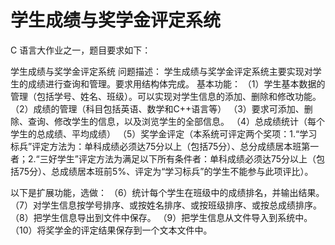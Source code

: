 # 学生成绩与奖学金评定系统
C 语言大作业之一，题目要求如下：

学生成绩与奖学金评定系统
问题描述：
学生成绩与奖学金评定系统主要实现对学生的成绩进行查询和管理。要求用结构体完成。
基本功能：
（1）学生基本数据的管理（包括学号、姓名、班级）。可以实现对学生信息的添加、删除和修改功能。
（2）成绩的管理（科目包括英语、数学和C++语言等）
（3）要求可添加、删除、查询、修改学生的信息，以及浏览学生的全部信息。
（4）总成绩统计（每个学生的总成绩、平均成绩）
（5）奖学金评定（本系统可评定两个奖项：1.“学习标兵”评定方法为：单科成绩必须达75分以上（包括75分）、总分成绩居本班第一者；2.“三好学生”评定方法为满足以下所有条件者：单科成绩必须达75分以上（包括75分）、总成绩居本班前5%、评定为“学习标兵”的学生不能参与此项评比）。

以下是扩展功能，选做：
（6）统计每个学生在班级中的成绩排名，并输出结果。
（7）对学生信息按学号排序、或按姓名排序、或按班级排序、或按总成绩排序。
（8）把学生信息导出到文件中保存。
（9）把学生信息从文件导入到系统中。
（10）将奖学金的评定结果保存到一个文本文件中。
